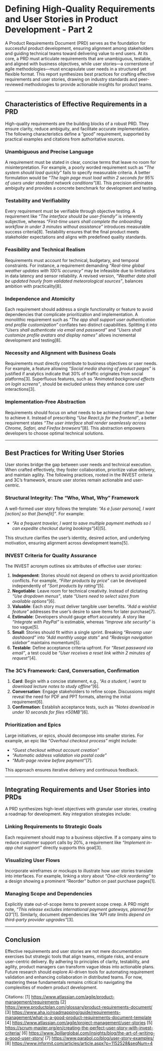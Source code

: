 # Defining High-Quality Requirements and User Stories in Product Development - Part 2

A Product Requirements Document (PRD) serves as the foundation for successful product development, ensuring alignment among stakeholders and guiding technical teams toward delivering value to end users. At its core, a PRD must articulate requirements that are unambiguous, testable, and aligned with business objectives, while user stories—a cornerstone of agile methodologies—must encapsulate user needs in a structured yet flexible format. This report synthesizes best practices for crafting effective requirements and user stories, drawing on industry standards and peer-reviewed methodologies to provide actionable insights for product teams.

---

## Characteristics of Effective Requirements in a PRD

High-quality requirements are the building blocks of a robust PRD. They ensure clarity, reduce ambiguity, and facilitate accurate implementation. The following characteristics define a “good” requirement, supported by practical examples and citations from authoritative sources.

### Unambiguous and Precise Language

A requirement must be stated in clear, concise terms that leave no room for misinterpretation. For example, a poorly worded requirement such as *“The system should load quickly”* fails to specify measurable criteria. A better formulation would be *“The login page must load within 2 seconds for 95% of users under standard network conditions”*[8]. This precision eliminates ambiguity and provides a concrete benchmark for development and testing.

### Testability and Verifiability

Every requirement must be verifiable through objective testing. A requirement like *“The interface should be user-friendly”* is inherently subjective, whereas *“First-time users shall complete the onboarding workflow in under 3 minutes without assistance”* introduces measurable success criteria[8]. Testability ensures that the final product meets stakeholder expectations and aligns with predefined quality standards.

### Feasibility and Technical Realism

Requirements must account for technical, budgetary, and temporal constraints. For instance, a requirement demanding *“Real-time global weather updates with 100% accuracy”* may be infeasible due to limitations in data latency and sensor reliability. A revised version, *“Weather data shall be updated hourly from validated meteorological sources”*, balances ambition with practicality[8].

### Independence and Atomicity

Each requirement should address a single functionality or feature to avoid dependencies that complicate prioritization and implementation. A monolithic requirement such as *“The app shall support user authentication and profile customization”* conflates two distinct capabilities. Splitting it into *“Users shall authenticate via email and password”* and *“Users shall customize profile avatars and display names”* allows incremental development and testing[8].

### Necessity and Alignment with Business Goals

Requirements must directly contribute to business objectives or user needs. For example, a feature allowing *“Social media sharing of product pages”* is justified if analytics indicate that 30% of traffic originates from social platforms[3]. Superfluous features, such as *“Animated background effects on login screens”*, should be excluded unless they enhance core user interactions[3].

### Implementation-Free Abstraction

Requirements should focus on *what* needs to be achieved rather than *how* to achieve it. Instead of prescribing *“Use React.js for the frontend”*, a better requirement states *“The user interface shall render seamlessly across Chrome, Safari, and Firefox browsers”*[8]. This abstraction empowers developers to choose optimal technical solutions.

---

## Best Practices for Writing User Stories

User stories bridge the gap between user needs and technical execution. When crafted effectively, they foster collaboration, prioritize value delivery, and maintain agility. The following practices, rooted in the INVEST criteria and 3C’s framework, ensure user stories remain actionable and user-centric.

### Structural Integrity: The “Who, What, Why” Framework

A well-formed user story follows the template: *“As a [user persona], I want [action] so that [benefit]”*. For example:
- *“As a frequent traveler, I want to save multiple payment methods so I can expedite checkout during bookings”*[4][5].

This structure clarifies the user’s identity, desired action, and underlying motivation, ensuring alignment across development teams[5].

### INVEST Criteria for Quality Assurance

The INVEST acronym outlines six attributes of effective user stories:

1.  **Independent**: Stories should not depend on others to avoid prioritization conflicts. For example, *“Filter products by price”* can be developed independently of *“Sort products by rating”*[5].
2.  **Negotiable**: Leave room for technical creativity. Instead of dictating *“Use dropdown menus”*, state *“Users need to select sizes from available options”*[6].
3.  **Valuable**: Each story must deliver tangible user benefits. *“Add a wishlist feature”* addresses the user’s desire to save items for later purchase[7].
4.  **Estimable**: Developers should gauge effort accurately. A story like *“Integrate with PayPal”* is estimable, whereas *“Improve site security”* is too vague[5].
5.  **Small**: Stories should fit within a single sprint. Breaking *“Revamp user dashboard”* into *“Add monthly usage stats”* and *“Redesign navigation sidebar”* maintains momentum[5].
6.  **Testable**: Define acceptance criteria upfront. For *“Reset password via email”*, a test could be *“User receives a reset link within 2 minutes of request”*[4].

### The 3C’s Framework: Card, Conversation, Confirmation

1.  **Card**: Begin with a concise statement, e.g., *“As a student, I want to download lecture notes to study offline”*[6].
2.  **Conversation**: Engage stakeholders to refine scope. Discussions might reveal the need for PDF and PPT formats, altering the initial requirement[6].
3.  **Confirmation**: Establish acceptance tests, such as *“Notes download in under 10 seconds for files ≤50MB”*[6].

### Prioritization and Epics

Large initiatives, or epics, should decompose into smaller stories. For example, an epic like *“Overhaul checkout process”* might include:
- *“Guest checkout without account creation”*
- *“Automatic address validation via postal code”*
- *“Multi-page review before payment”*[7].

This approach ensures iterative delivery and continuous feedback.

---

## Integrating Requirements and User Stories into PRDs

A PRD synthesizes high-level objectives with granular user stories, creating a roadmap for development. Key integration strategies include:

### Linking Requirements to Strategic Goals

Each requirement should map to a business objective. If a company aims to reduce customer support calls by 20%, a requirement like *“Implement in-app chat support”* directly supports this goal[3].

### Visualizing User Flows

Incorporate wireframes or mockups to illustrate how user stories translate into interfaces. For example, linking a story about *“One-click reordering”* to a design showing a prominent “Reorder” button on past purchase pages[1].

### Managing Scope and Dependencies

Explicitly state out-of-scope items to prevent scope creep. A PRD might note, *“This release excludes international payment gateways, planned for Q3”*[1]. Similarly, document dependencies like *“API rate limits depend on third-party provider upgrades”*[3].

---

## Conclusion

Effective requirements and user stories are not mere documentation exercises but strategic tools that align teams, mitigate risks, and ensure user-centric delivery. By adhering to principles of clarity, testability, and agility, product managers can transform vague ideas into actionable plans. Future research should explore AI-driven tools for automating requirement validation and enhancing collaboration in distributed teams. For now, mastering these fundamentals remains critical to navigating the complexities of modern product development.

Citations:
[1] https://www.atlassian.com/agile/product-management/requirements
[2] https://www.productplan.com/glossary/product-requirements-document/
[3] https://www.aha.io/roadmapping/guide/requirements-management/what-is-a-good-product-requirements-document-template
[4] https://www.atlassian.com/agile/project-management/user-stories
[5] https://scrum-master.org/en/creating-the-perfect-user-story-with-invest-criteria/
[6] https://www.3pillarglobal.com/insights/blog/the-art-of-writing-a-good-user-story/
[7] https://www.parabol.co/blog/user-story-examples/
[8] https://www.informit.com/articles/article.aspx?p=1152528&seqNum=4